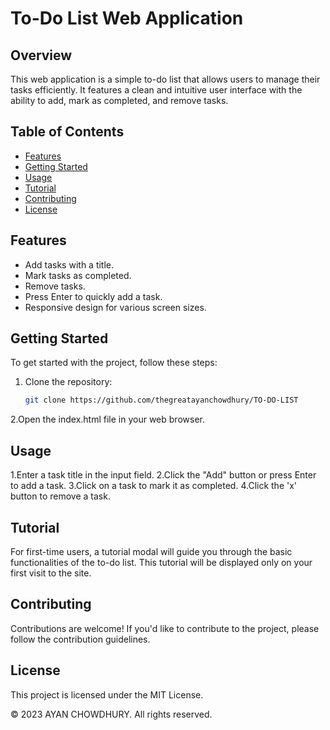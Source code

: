 # To-Do List Web Application

## Overview

This web application is a simple to-do list that allows users to manage their tasks efficiently. It features a clean and intuitive user interface with the ability to add, mark as completed, and remove tasks.

## Table of Contents

- [Features](#features)
- [Getting Started](#getting-started)
- [Usage](#usage)
- [Tutorial](#tutorial)
- [Contributing](#contributing)
- [License](#license)

## Features

- Add tasks with a title.
- Mark tasks as completed.
- Remove tasks.
- Press Enter to quickly add a task.
- Responsive design for various screen sizes.

## Getting Started

To get started with the project, follow these steps:

1. Clone the repository:
   ```bash
   git clone https://github.com/thegreatayanchowdhury/TO-DO-LIST
2.Open the index.html file in your web browser.

## Usage

1.Enter a task title in the input field.
2.Click the "Add" button or press Enter to add a task.
3.Click on a task to mark it as completed.
4.Click the 'x' button to remove a task.

## Tutorial
For first-time users, a tutorial modal will guide you through the basic functionalities of the to-do list. This tutorial will be displayed only on your first visit to the site.

## Contributing
Contributions are welcome! If you'd like to contribute to the project, please follow the contribution guidelines.

## License
This project is licensed under the MIT License.

© 2023 AYAN CHOWDHURY. All rights reserved.
